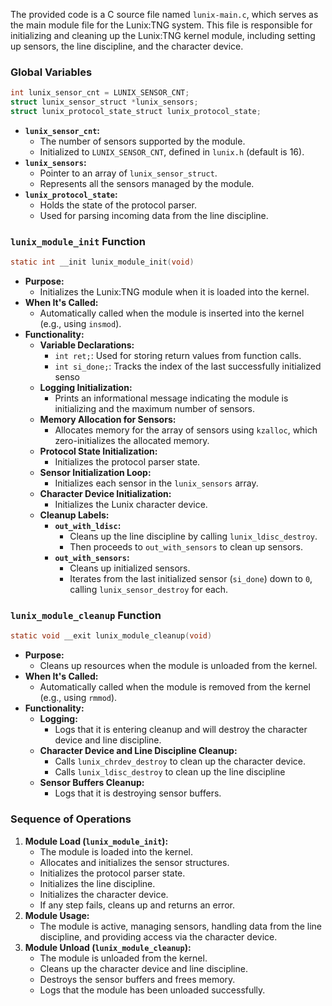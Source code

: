 The provided code is a C source file named `lunix-main.c`, which serves as the main module file for the Lunix:TNG system. This file is responsible for initializing and cleaning up the Lunix:TNG kernel module, including setting up sensors, the line discipline, and the character device.

### Global Variables

```c
int lunix_sensor_cnt = LUNIX_SENSOR_CNT;
struct lunix_sensor_struct *lunix_sensors;
struct lunix_protocol_state_struct lunix_protocol_state;
```

- **`lunix_sensor_cnt`:**
    - The number of sensors supported by the module.
    - Initialized to `LUNIX_SENSOR_CNT`, defined in `lunix.h` (default is 16).
- **`lunix_sensors`:**
    - Pointer to an array of `lunix_sensor_struct`.
    - Represents all the sensors managed by the module.
- **`lunix_protocol_state`:**
    - Holds the state of the protocol parser.
    - Used for parsing incoming data from the line discipline.

### `lunix_module_init` Function

```c
static int __init lunix_module_init(void)
```

- **Purpose:**
    - Initializes the Lunix:TNG module when it is loaded into the kernel.
- **When It's Called:**
    - Automatically called when the module is inserted into the kernel (e.g., using `insmod`).
- **Functionality:**
    - **Variable Declarations:**
        - `int ret;`: Used for storing return values from function calls.
        - `int si_done;`: Tracks the index of the last successfully initialized senso
    - **Logging Initialization:**
        - Prints an informational message indicating the module is initializing and the maximum number of sensors.
    - **Memory Allocation for Sensors:**
        - Allocates memory for the array of sensors using `kzalloc`, which zero-initializes the allocated memory.
    - **Protocol State Initialization:**
        - Initializes the protocol parser state.
    - **Sensor Initialization Loop:**
        - Initializes each sensor in the `lunix_sensors` array.
    - **Character Device Initialization:**
        - Initializes the Lunix character device.
    - **Cleanup Labels:**
        - **`out_with_ldisc`:**
            - Cleans up the line discipline by calling `lunix_ldisc_destroy`.
            - Then proceeds to `out_with_sensors` to clean up sensors.
        - **`out_with_sensors`:**
            - Cleans up initialized sensors.
            - Iterates from the last initialized sensor (`si_done`) down to `0`, calling `lunix_sensor_destroy` for each.
    

### `lunix_module_cleanup` Function

```c
static void __exit lunix_module_cleanup(void)
```

- **Purpose:**
    - Cleans up resources when the module is unloaded from the kernel.
- **When It's Called:**
    - Automatically called when the module is removed from the kernel (e.g., using `rmmod`).
- **Functionality:**
    - **Logging:**
        - Logs that it is entering cleanup and will destroy the character device and line discipline.
    - **Character Device and Line Discipline Cleanup:**
        - Calls `lunix_chrdev_destroy` to clean up the character device.
        - Calls `lunix_ldisc_destroy` to clean up the line discipline
    - **Sensor Buffers Cleanup:**
        - Logs that it is destroying sensor buffers.

### **Sequence of Operations**

1. **Module Load (`lunix_module_init`):**
    - The module is loaded into the kernel.
    - Allocates and initializes the sensor structures.
    - Initializes the protocol parser state.
    - Initializes the line discipline.
    - Initializes the character device.
    - If any step fails, cleans up and returns an error.
2. **Module Usage:**
    - The module is active, managing sensors, handling data from the line discipline, and providing access via the character device.
3. **Module Unload (`lunix_module_cleanup`):**
    - The module is unloaded from the kernel.
    - Cleans up the character device and line discipline.
    - Destroys the sensor buffers and frees memory.
    - Logs that the module has been unloaded successfully.